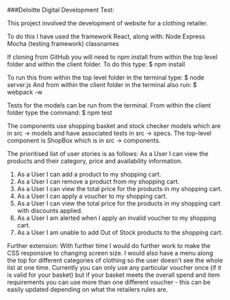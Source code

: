 ###Deloitte Digital Development Test:

This project involved the development of website for a clothing retailer.

To do this I have used the framework React, along with:
Node
Express
Mocha (testing framework)
classnames

If cloning from GitHub you will need to npm install from within the top level folder and within the client folder. To do this type:
$ npm install

To run this from within the top level folder in the terminal type:
$ node server.js
And from within the client folder in the terminal also run:
$ webpack -w

Tests for the models can be run from the terminal. From within the client folder type the command:
$ npm test

The components use shopping basket and stock checker models which are in src -> models and have associated tests in src -> specs.
The top-level component is ShopBox which is in src -> components.


The prioritised list of user stories is as follows:
As a User I can view the products and their category, price and availability
information.
1. As a User I can add a product to my shopping cart.
2. As a User I can remove a product from my shopping cart.
3. As a User I can view the total price for the products in my shopping
cart.
4. As a User I can apply a voucher to my shopping cart.
5. As a User I can view the total price for the products in my shopping cart
with discounts applied.
6. As a User I am alerted when I apply an invalid voucher to my shopping
cart.
7. As a User I am unable to add Out of Stock products to the shopping cart.


Further extension:
With further time I would do further work to make the CSS responsive to changing screen size. I would also have a menu along the top for different categories of clothing so the user doesn't see the whole list at one time.
Currently you can only use any particular voucher once (if it is valid for your basket) but if your basket meets the overall spend and item requirements you can use more than one different voucher - this can be easily updated depending on what the retailers rules are.